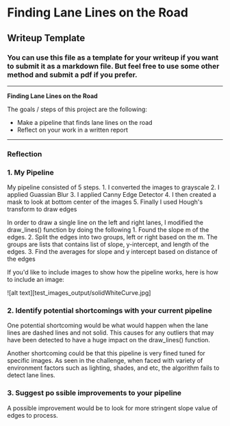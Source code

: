 # **Finding Lane Lines on the Road** 

## Writeup Template

### You can use this file as a template for your writeup if you want to submit it as a markdown file. But feel free to use some other method and submit a pdf if you prefer.

---

**Finding Lane Lines on the Road**

The goals / steps of this project are the following:
* Make a pipeline that finds lane lines on the road
* Reflect on your work in a written report


[//]: # (Image References)

[image1]: (test_images_output/solidWhiteCurve.jpg)

---

### Reflection

### 1. My Pipeline

My pipeline consisted of 5 steps. 
    1. I converted the images to grayscale
    2. I applied Guassian Blur
    3. I applied Canny Edge Detector
    4. I then created a mask to look at bottom center of the images
    5. Finally I used Hough's transform to draw edges
      
In order to draw a single line on the left and right lanes, I modified the draw_lines() function by doing the following
    1. Found the slope m of the edges.
    2. Split the edges into two groups, left or right based on the m. The groups are lists that contains list of slope, y-intercept, and length of the edges.
    3. Find the averages for slope and y intercept based on distance of the edges 

If you'd like to include images to show how the pipeline works, here is how to include an image: 

![alt text][test_images_output/solidWhiteCurve.jpg]


### 2. Identify potential shortcomings with your current pipeline


One potential shortcoming would be what would happen when the lane lines are dashed lines and not solid. This causes for any outliers that may have been detected to have a huge impact on the draw_lines() function. 

Another shortcoming could be that this pipeline is very fined tuned for specific images. As seen in the challenge, when faced with variety of environment factors such as lighting, shades, and etc, the algorithm fails to detect lane lines.


### 3. Suggest po ssible improvements to your pipeline

A possible improvement would be to look for more stringent slope value of edges to process. 

